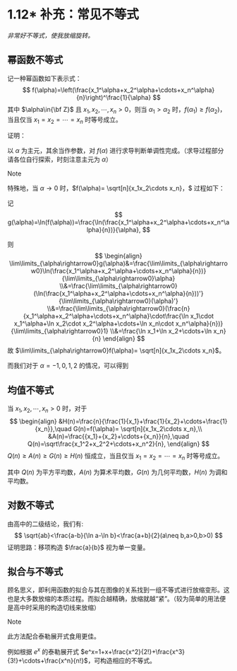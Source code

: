 # 1.12\* 补充：常见不等式

*非常好不等式，使我放缩旋转。*

## 幂函数不等式

记一种幂函数如下表示式：
$$
f(\alpha)=\left(\frac{x_1^\alpha+x_2^\alpha+\cdots+x_n^\alpha}{n}\right)^\frac{1}{\alpha}
$$
其中 $\alpha\in{\bf Z}$ 且 $x_1,x_2,\cdots,x_n>0$，则当 $\alpha_1>\alpha_2$ 时，$f(\alpha_1)\geq f(\alpha_2)$，当且仅当 $x_1=x_2=\cdots=x_n$ 时等号成立。

证明： 

以 $\alpha$ 为主元，其余当作参数，对 $f(\alpha)$ 进行求导判断单调性完成。（求导过程部分请各位自行探索，时刻注意主元为 $\alpha$）

> [!NOTE]
>
> 特殊地，当 $\alpha\rightarrow0$ 时，$f(\alpha)= \sqrt[n]{x_1x_2\cdots x_n}，$ 过程如下：
>
> 记
> $$
> g(\alpha)=\ln(f(\alpha))=\frac{\ln(\frac{x_1^\alpha+x_2^\alpha+\cdots+x_n^\alpha}{n})}{\alpha},
> $$
>
> 则
> $$
> \begin{align}
> \lim\limits_{\alpha\rightarrow0}g(\alpha)&=\frac{\lim\limits_{\alpha\rightarrow0}\ln(\frac{x_1^\alpha+x_2^\alpha+\cdots+x_n^\alpha}{n})}{\lim\limits_{\alpha\rightarrow0}\alpha}
> \\&=\frac{\lim\limits_{\alpha\rightarrow0}(\ln(\frac{x_1^\alpha+x_2^\alpha+\cdots+x_n^\alpha}{n}))'}{\lim\limits_{\alpha\rightarrow0}(\alpha)'}
> \\&=\frac{\lim\limits_{\alpha\rightarrow0}(\frac{n}{x_1^\alpha+x_2^\alpha+\cdots+x_n^\alpha}\cdot\frac{\ln x_1\cdot x_1^\alpha+\ln x_2\cdot x_2^\alpha+\cdots+\ln x_n\cdot x_n^\alpha}{n})}{\lim\limits_{\alpha\rightarrow0}1}
> \\&=\frac{\ln x_1+\ln x_2+\cdots+\ln x_n}{n}
> \end{align}
> $$
> 故 $\lim\limits_{\alpha\rightarrow0}f(\alpha)= \sqrt[n]{x_1x_2\cdots x_n}$。

而我们对于 $\alpha=-1,0,1,2$ 的情况，可以得到

## 均值不等式

当 $x_1,x_2,\cdots,x_n>0$ 时，对于
$$
\begin{align}
&H(n)=\frac{n}{\frac{1}{x_1}+\frac{1}{x_2}+\cdots+\frac{1}{x_n}},\quad
G(n)=f(\alpha)= \sqrt[n]{x_1x_2\cdots x_n},\\
&A(n)=\frac{{x_1}+{x_2}+\cdots+{x_n}}{n},\quad
Q(n)=\sqrt\frac{x_1^2+x_2^2+\cdots+x_n^2}{n},
\end{align}
$$
$Q(n) \geq A(n)\geq G(n) \geq H(n)$ 恒成立，当且仅当 $x_1=x_2=\cdots=x_n$ 时等号成立。

其中 $Q(n)$ 为平方平均数，$A(n)$ 为算术平均数，$G(n)$ 为几何平均数，$H(n)$ 为调和平均数。

## 对数不等式

由高中的二级结论，我们有:
$$
\sqrt{ab}<\frac{a-b}{\ln a-\ln b}<\frac{a+b}{2}(a\neq b,a>0,b>0)
$$
证明思路：移项构造 $\frac{a}{b}$ 视为单一变量。

## 拟合与不等式

顾名思义，即利用函数的拟合与其在图像的关系找到一组不等式进行放缩变形。这也是大多数放缩的本质过程。而拟合越精确，放缩就越“紧”。（较为简单的用法便是高中时采用的构造切线来放缩）

> [!NOTE]
>
> 此方法配合泰勒展开式食用更佳。
>
> 例如根据 $e^x$ 的泰勒展开式 $e^x=1+x+\frac{x^2}{2!}+\frac{x^3}{3!}+\cdots+\frac{x^n}{n!}$，可构造相应的不等式。
